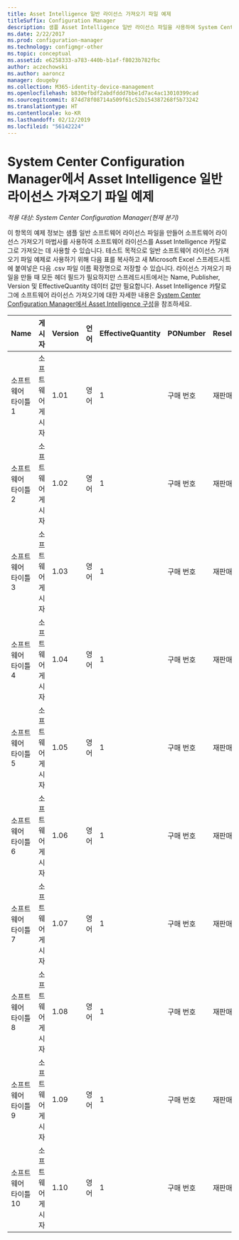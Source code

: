 ```yaml
---
title: Asset Intelligence 일반 라이선스 가져오기 파일 예제
titleSuffix: Configuration Manager
description: 샘플 Asset Intelligence 일반 라이선스 파일을 사용하여 System Center Configuration Manager의 소프트웨어 라이선스를 가져올 수 있도록 합니다.
ms.date: 2/22/2017
ms.prod: configuration-manager
ms.technology: configmgr-other
ms.topic: conceptual
ms.assetid: e6258333-a783-440b-b1af-f8023b782fbc
author: aczechowski
ms.author: aaroncz
manager: dougeby
ms.collection: M365-identity-device-management
ms.openlocfilehash: b830efbdf2abdfddd7bbe1d7ac4ac13010399cad
ms.sourcegitcommit: 874d78f08714a509f61c52b154387268f5b73242
ms.translationtype: HT
ms.contentlocale: ko-KR
ms.lasthandoff: 02/12/2019
ms.locfileid: "56142224"
---
```

# <a name="example-asset-intelligence-general-license-import-file-in-system-center-configuration-manager"></a>System Center Configuration Manager에서 Asset Intelligence 일반 라이선스 가져오기 파일 예제

*적용 대상: System Center Configuration Manager(현재 분기)*

이 항목의 예제 정보는 샘플 일반 소프트웨어 라이선스 파일을 만들어 소프트웨어 라이선스 가져오기 마법사를 사용하여 소프트웨어 라이선스를 Asset Intelligence 카탈로그로 가져오는 데 사용할 수 있습니다. 테스트 목적으로 일반 소프트웨어 라이선스 가져오기 파일 예제로 사용하기 위해 다음 표를 복사하고 새 Microsoft Excel 스프레드시트에 붙여넣은 다음 .csv 파일 이름 확장명으로 저장할 수 있습니다. 라이선스 가져오기 파일을 만들 때 모든 헤더 필드가 필요하지만 스프레드시트에서는 Name, Publisher, Version 및 EffectiveQuantity 데이터 값만 필요합니다. Asset Intelligence 카탈로그에 소프트웨어 라이선스 가져오기에 대한 자세한 내용은 [System Center Configuration Manager에서 Asset Intelligence 구성](../../../../core/clients/manage/asset-intelligence/configuring-asset-intelligence.md)을 참조하세요.  

|Name|게시자|Version|언어|EffectiveQuantity|PONumber|ResellerName|DateOfPurchase|SupportPurchased|SupportExpirationDate|설명|  
|----------|---------------|-------------|--------------|-----------------------|--------------|------------------|--------------------|----------------------|---------------------------|--------------|  
|소프트웨어 타이틀 1|소프트웨어 게시자|1.01|영어|1|구매 번호|재판매인 이름|10/10/2010|0|10/10/2012|설명|  
|소프트웨어 타이틀 2|소프트웨어 게시자|1.02|영어|1|구매 번호|재판매인 이름|10/10/2010|0|10/10/2012|설명|  
|소프트웨어 타이틀 3|소프트웨어 게시자|1.03|영어|1|구매 번호|재판매인 이름|10/10/2010|0|10/10/2012|설명|  
|소프트웨어 타이틀 4|소프트웨어 게시자|1.04|영어|1|구매 번호|재판매인 이름|10/10/2010|0|10/10/2012|설명|  
|소프트웨어 타이틀 5|소프트웨어 게시자|1.05|영어|1|구매 번호|재판매인 이름|10/10/2010|0|10/10/2012|설명|  
|소프트웨어 타이틀 6|소프트웨어 게시자|1.06|영어|1|구매 번호|재판매인 이름|10/10/2010|0|10/10/2012|설명|  
|소프트웨어 타이틀 7|소프트웨어 게시자|1.07|영어|1|구매 번호|재판매인 이름|10/10/2010|0|10/10/2012|설명|  
|소프트웨어 타이틀 8|소프트웨어 게시자|1.08|영어|1|구매 번호|재판매인 이름|10/10/2010|0|10/10/2012|설명|  
|소프트웨어 타이틀 9|소프트웨어 게시자|1.09|영어|1|구매 번호|재판매인 이름|10/10/2010|0|10/10/2012|설명|  
|소프트웨어 타이틀 10|소프트웨어 게시자|1.10|영어|1|구매 번호|재판매인 이름|10/10/2010|0|10/10/2012|설명|  
